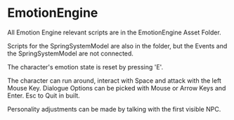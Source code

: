 # EmotionEngine

All Emotion Engine relevant scripts are in the EmotionEngine Asset Folder.

Scripts for the SpringSystemModel are also in the folder, but the Events and the SpringSystemModel are not connected.

The character's emotion state is reset by pressing 'E'.

The character can run around, interact with Space and attack with the left Mouse Key.
Dialogue Options can be picked with Mouse or Arrow Keys and Enter.
Esc to Quit in built.

Personality adjustments can be made by talking with the first visible NPC.